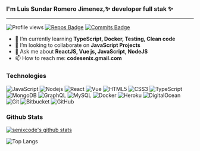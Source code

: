 ### I'm Luis Sundar Romero Jimenez,✨ developer full stak ✨ 
<!--

**senixcode/senixcode** is a  _special_ repository because its `README.md` (this file) appears on your GitHub profile.

Here are some ideas to get you started:

- 🔭 I’m currently working on ...
- 🌱 I’m currently learning ...
- 👯 I’m looking to collaborate on ...
- 🤔 I’m looking for help with ...
- 💬 Ask me about ...
- 📫 How to reach me: ...
- 😄 Pronouns: ...
- ⚡ Fun fact: ...

-->
---

![Profile views](https://gpvc.arturio.dev/senixcode) [![Repos Badge](https://badges.pufler.dev/repos/senixcode)](https://badges.pufler.dev) [![Commits Badge](https://badges.pufler.dev/commits/monthly/senixcode)](https://badges.pufler.dev)

- 🌱 I’m currently learning **TypeScript, Docker, Testing, Clean code**
- 👯 I’m looking to collaborate on **JavaScript Projects**
- 💬 Ask me about **ReactJS, Vue js, JavaScript, NodeJS**
- 📫 How to reach me: **codesenix.gmail.com**

### Technologies

![JavaScript](https://img.shields.io/badge/-JavaScript-black?style=for-the-badge&logo=javascript) ![Nodejs](https://img.shields.io/badge/-Nodejs-black?style=for-the-badge&logo=Node.js) ![React](https://img.shields.io/badge/-React-black?style=for-the-badge&logo=react) ![Vue](https://img.shields.io/badge/-JavaScript-black?style=for-the-badge&logo=vue.js) ![HTML5](https://img.shields.io/badge/-HTML5-E34F26?style=for-the-badge&logo=html5&logoColor=white) ![CSS3](https://img.shields.io/badge/-CSS3-1572B6?style=for-the-badge&logo=css3)  ![TypeScript](https://img.shields.io/badge/typescript%20-%23007ACC.svg?&style=for-the-badge&logo=typescript&logoColor=white) ![MongoDB](https://img.shields.io/badge/-MongoDB-black?style=for-the-badge&logo=mongodb) ![GraphQL](https://img.shields.io/badge/-GraphQL-E10098?style=for-the-badge&logo=graphql) ![MySQL](https://img.shields.io/badge/-MySQL-black?style=for-the-badge&logo=mysql) ![Docker](https://img.shields.io/badge/docker%20-%230db7ed.svg?&style=for-the-badge&logo=docker&logoColor=white) ![Heroku](https://img.shields.io/badge/-Heroku-430098?style=for-the-badge&logo=heroku) ![DigitalOcean](https://img.shields.io/badge/-Digital%20Ocean-darkblue?style=for-the-badge&logo=digitalocean) ![Git](https://img.shields.io/badge/-Git-black?style=for-the-badge&logo=git) ![Bitbucket](https://img.shields.io/badge/bitbucket%20-%230047B3.svg?&style=for-the-badge&logo=bitbucket&logoColor=white) ![GitHub](https://img.shields.io/badge/-GitHub-181717?style=for-the-badge&logo=github)

### Github Stats

[![senixcode's github stats](https://github-readme-stats.vercel.app/api?username=senixcode&show_icons=true&hide=["contribs"]&theme=tokyonight)](https://github.com/anuraghazra/github-readme-stats)  

![Top Langs](https://github-readme-stats.vercel.app/api/top-langs/?username=senixcode&layout=compact&theme=tokyonight)
